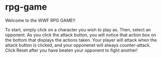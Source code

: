 # rpg-game

Welcome to the WWF RPG GAME!!

To start, simply click on a character you wish to play as.
Then, select an opponent.
As you click the attack button, you will notice that action box on the bottom that displays the actions taken.
Your player will attack when the attack button is clicked, and your opponenet will always counter-attack.
Click Reset after you have beaten your opponent to fight another!
